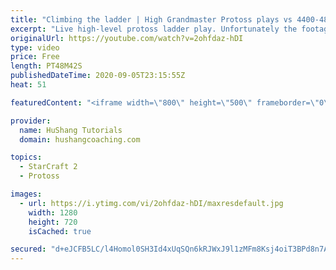 ```yaml
---
title: "Climbing the ladder | High Grandmaster Protoss plays vs 4400-4800 players"
excerpt: "Live high-level protoss ladder play. Unfortunately the footage came out quite choppy at some points and I was considering just not posting today, but I will post it anyways in case a few of you want to watch still. I'm trying to figure out what the cause of the lag is and hopefully I can get some cleaner"
originalUrl: https://youtube.com/watch?v=2ohfdaz-hDI
type: video
price: Free
length: PT48M42S
publishedDateTime: 2020-09-05T23:15:55Z
heat: 51

featuredContent: "<iframe width=\"800\" height=\"500\" frameborder=\"0\" src=\"https://www.youtube.com/embed/2ohfdaz-hDI\" allow=\"accelerometer; autoplay; encrypted-media; gyroscope; picture-in-picture\" allowfullscreen></iframe>"

provider:
  name: HuShang Tutorials
  domain: hushangcoaching.com

topics:
  - StarCraft 2
  - Protoss

images:
  - url: https://i.ytimg.com/vi/2ohfdaz-hDI/maxresdefault.jpg
    width: 1280
    height: 720
    isCached: true

secured: "d+eJCFB5LC/l4Homol0SH3Id4xUqSQn6kRJWxJ9l1zMFm8Ksj4oiT3BPd8n7A1TjeKKkRVTvs/FaYom1LeUXxN3zzSf+dz9T2zOVR9gTcL9uohHuAiSauXfOhzM3Ql5pU4Y4y+cbpwgvnS6txSNkaoeJ3htJ8IcQ3DuBR5ULp3GPA5naL8bCVA63aF1/DHlSqZinWLTD62V9EayEqzHnpcVWbaaq4rGSERznSVf3HuDSyFpb5SuzhNUHaDIf+f3U6OhU4q3nWqLZk8YVKYTovaZMbZLhMflIOGcw5swPh5Y2TKS7N9eqlEQ+IAsjFdrc16m9/ha+kgDymc9WO9fCVaTeORk16D4hfUGp6yJ8XqLWwe9nqt3jkv+aw5/OBVOSr3pDZmqJGejUyo3MP44wp0VQA2dkJ5KJLvXyEPSi+zI=;gbXBYbO+UakplWJgMJnI3g=="
---
```


